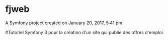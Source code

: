 fjweb
=====

A Symfony project created on January 20, 2017, 5:41 pm.

#Tutoriel Symfony 3 pour la création d'un site qui publie des offres d'emploi
